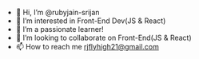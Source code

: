 - 👋 Hi, I’m @rubyjain-srijan
- 👀 I’m interested in Front-End Dev(JS & React)
- 🌱 I’m a passionate learner!
- 💞️ I’m looking to collaborate on Front-End(JS & React)
- 📫 How to reach me rjflyhigh21@gmail.com

<!---
rubyjain-srijan/rubyjain-srijan is a ✨ special ✨ repository because its `README.md` (this file) appears on your GitHub profile.
You can click the Preview link to take a look at your changes.
--->
